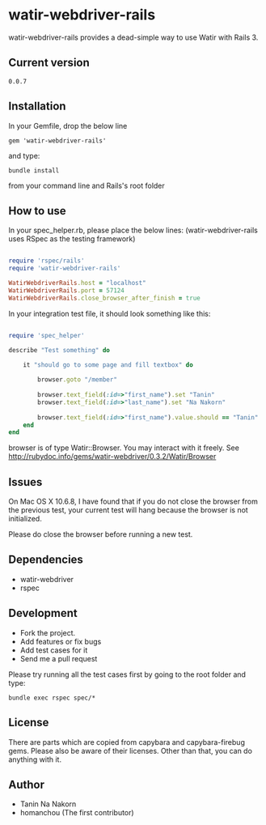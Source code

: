 watir-webdriver-rails
===============

watir-webdriver-rails provides a dead-simple way to use Watir with Rails 3.

Current version
----------------
``
0.0.7
``

Installation
--------

In your Gemfile, drop the below line

``
gem 'watir-webdriver-rails'
``

and type:

``
bundle install
``

from your command line and Rails's root folder

How to use
-------

In your spec_helper.rb, please place the below lines:
(watir-webdriver-rails uses RSpec as the testing framework)

```ruby

require 'rspec/rails'
require 'watir-webdriver-rails'

WatirWebdriverRails.host = "localhost"
WatirWebdriverRails.port = 57124
WatirWebdriverRails.close_browser_after_finish = true

```

In your integration test file, it should look something like this:

```ruby

require 'spec_helper'

describe "Test something" do

	it "should go to some page and fill textbox" do
	
		browser.goto "/member"
		
		browser.text_field(:id=>"first_name").set "Tanin"
		browser.text_field(:id=>"last_name").set "Na Nakorn"
		
		browser.text_field(:id=>"first_name").value.should == "Tanin"
	end
end

```

browser is of type Watir::Browser. You may interact with it freely.
See http://rubydoc.info/gems/watir-webdriver/0.3.2/Watir/Browser

Issues
----------

On Mac OS X 10.6.8, I have found that if you do not close the browser from the previous test, 
your current test will hang because the browser is not initialized.

Please do close the browser before running a new test.

Dependencies
------------

* watir-webdriver
* rspec

Development
-----------------------------

* Fork the project.
* Add features or fix bugs
* Add test cases for it
* Send me a pull request

Please try running all the test cases first by going to the root folder and type:

``
bundle exec rspec spec/*
``


License
---------

There are parts which are copied from capybara and capybara-firebug gems. Please also be aware of their licenses.
Other than that, you can do anything with it.

Author
---------
* Tanin Na Nakorn
* homanchou (The first contributor)
